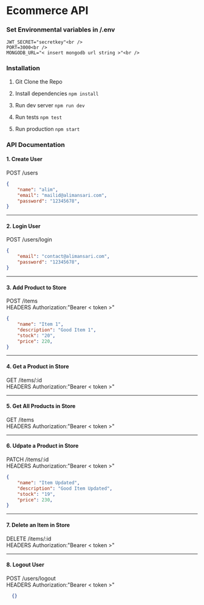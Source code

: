 # Ecommerce API

### Set Environmental variables in /.env

```
JWT_SECRET="secretkey"<br />
PORT=3000<br />
MONGODB_URL="< insert mongodb url string >"<br />
```

### Installation

1. Git Clone the Repo

2. Install dependencies 
```npm install```

3. Run dev server
```npm run dev```

4. Run tests
```npm test```

5. Run production
```npm start```

### API Documentation

#### 1. Create User

POST /users

```json
{
    "name": "alim",
    "email": "mailid@alimansari.com",
    "password": "12345678",
}
```
---
#### 2. Login User

POST /users/login

```json
{
    "email": "contact@alimansari.com",
    "password": "12345678",
}
```
---
#### 3. Add Product to Store

POST /items <br/>
HEADERS Authorization:"Bearer < token >" 

```json
{
    "name": "Item 1",
    "description": "Good Item 1",
    "stock": "20",
    "price": 220,
}
```
---
#### 4. Get a Product in Store

GET /items/:id <br/>
HEADERS Authorization:"Bearer < token >"

---

#### 5. Get All Products in Store

GET /items <br/>
HEADERS Authorization:"Bearer < token >"

---
#### 6. Udpate a Product in Store

PATCH /items/:id <br/>
HEADERS Authorization:"Bearer < token >" 

```json
{
    "name": "Item Updated",
    "description": "Good Item Updated",
    "stock": "19",
    "price": 230,
}
```
---
#### 7. Delete an Item in Store

DELETE /items/:id <br/>
HEADERS Authorization:"Bearer < token >" 

---
#### 8. Logout User

POST /users/logout <br/>
HEADERS Authorization:"Bearer < token >" 

```json
  {}
```



